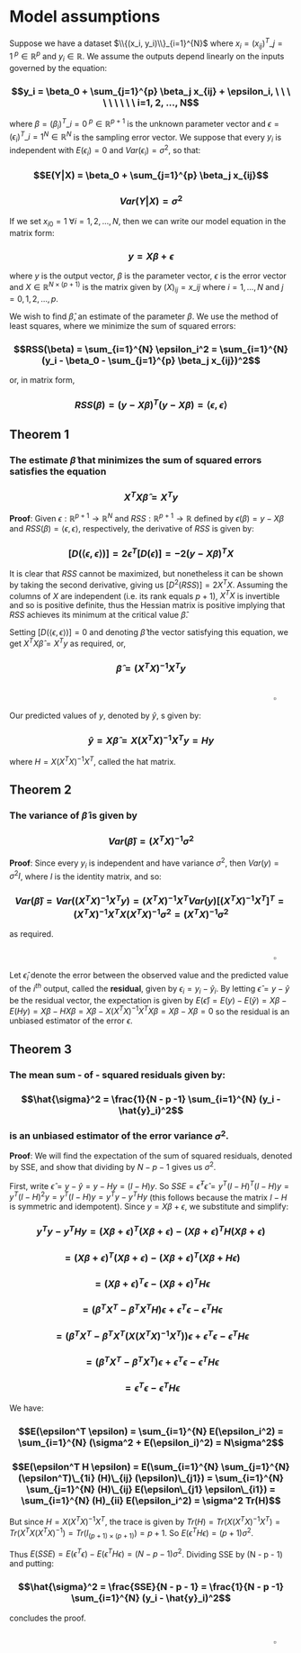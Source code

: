 # Model assumptions

Suppose we have a dataset $\\{(x_i, y_i)\\}_{i=1}^{N}$ where $x_i = {({x_i}_j)^T}\_{j=1}^{\ p} \in \mathbb{R}^p$ and $y_i \in \mathbb{R}$. We assume the outputs depend linearly on the inputs governed by the equation:

### $$y_i = \beta_0 + \sum_{j=1}^{p} \beta_j x_{ij} + \epsilon_i, \ \ \ \ \ \ \ \ \ i=1, 2, ..., N$$

where $\beta = {(\beta_i)^T}\_{i=0}^{\ p} \in \mathbb{R}^{p+1}$ is the unknown parameter vector and $\epsilon = {(\epsilon_i)^T}\_{i=1}^{N} \in \mathbb{R}^{N}$ is the sampling error vector. We suppose that every $y_i$ is independent with $E(\epsilon_i) = 0$ and $Var(\epsilon_i) = \sigma^2$, so that:

### $$E(Y|X) = \beta_0 + \sum_{j=1}^{p} \beta_j x_{ij}$$
### $$Var(Y|X) = \sigma^2$$

If we set $x_{i0} = 1 \  \forall i = 1, 2, ..., N$, then we can write our model equation in the matrix form:

### $$y = X\beta + \epsilon$$

where $y$ is the output vector, $\beta$ is the parameter vector, $\epsilon$ is the error vector and $X \in \mathbb{R}^{N \times (p+1)}$ is the matrix given by $(X)_{ij} = x\_{ij}$ where $i = 1, ..., N$ and $j = 0, 1, 2, ..., p$.

We wish to find $\hat{\beta}$, an estimate of the parameter $\beta$. We use the method of least squares, where we minimize the sum of squared errors:

### $$RSS(\beta) = \sum_{i=1}^{N} \epsilon_i^2 = \sum_{i=1}^{N} (y_i - \beta_0 - \sum_{j=1}^{p} \beta_j x_{ij})^2$$

or, in matrix form,

### $$RSS(\beta) = (y - X\beta)^T (y - X\beta) = \langle \epsilon, \epsilon \rangle$$

## Theorem 1 
### The estimate $\hat{\beta}$ that minimizes the sum of squared errors satisfies the equation
### $$X^T X\hat{\beta} = X^T y$$

**Proof**: Given $\epsilon: \mathbb{R}^{p+1} \rightarrow \mathbb{R}^N$ and $RSS: \mathbb{R}^{p+1} \rightarrow \mathbb{R}$ defined by $\epsilon(\beta) = y - X\beta$ and $RSS(\beta) = \langle \epsilon, \epsilon \rangle$, respectively, the derivative of $RSS$ is given by:

### $$[D(\langle \epsilon, \epsilon \rangle)] = 2 \epsilon^T [D(\epsilon)] = -2(y - X\beta)^T X$$

It is clear that $RSS$ cannot be maximized, but nonetheless it can be shown by taking the second derivative, giving us $[D^2(RSS)] = 2 X^T X$. Assuming the columns of $X$ are independent (i.e. its rank equals $p + 1$), $X^T X$ is invertible and so is positive definite, thus the Hessian matrix is positive implying that $RSS$ achieves its minimum at the critical value $\hat{\beta}$.

Setting $[D(\langle \epsilon, \epsilon \rangle)] = 0$ and denoting $\hat{\beta}$ the vector satisfying this equation, we get $X^T X\hat{\beta} = X^T y$ as required, or,

### $$\hat{\beta} = (X^T X)^{-1} X^T y$$

$$\ \ \ \ \ \ \ \ \ \ \ \ \ \ \ \ \ \ \ \ \ \ \ \ \ \ \ \ \ \ \ \ \ \ \ \ \ \ \ \ \ \ \ \ \ \ \ \ \ \ \ \ \ \ \ \ \ \ \ \ \ \ \ \ \ \ \ \ \ \ \ \ \ \ \ \ \ \ \ \ \ \ \ \ \ \ \ \ \ \ \ \ \ \ \ \ \ \ \ \ \ \ \ \ \ \ \ \ \ \ \ \ \ \ \ \ \ \ \ \ \ \ \ \ \ \ \ \ \ \ \ \ \ \ \ \ \ \ \ \ \ \ \ \ \ \ \ \ \ \ \ \ \ \ \ \ \ \ \ \ \ \ \ \ \ \ \ \ \ \ \ \ \ \ \ \ \ \ \ \ \ \ \ \ \ \ \ \ \ \ \ \ \ \ \ \ \ \ \ \ \ \ \ \ \ \ \ \ \ \ \ \ \ \ \ \ \ \ \ \ \ \ \ \ \ \ \ \ \ \ \ \ \ \ \ \ \ \ \ \ \square$$

Our predicted values of $y$, denoted by $\hat{y}$, s given by:

### $$\hat{y} = X\hat{\beta} = X(X^T X)^{-1} X^T y = Hy$$

where $H = X(X^T X)^{-1} X^T$, called the hat matrix.

## Theorem 2
### The variance of $\hat{\beta}$ is given by
### $$Var(\hat{\beta}) = (X^T X)^{-1} \sigma^2$$

**Proof**: Since every $y_i$ is independent and have variance $\sigma^2$, then $Var(y) = \sigma^2 I$, where $I$ is the identity matrix, and so:

### $$Var(\hat{\beta}) = Var((X^T X)^{-1} X^T y) = (X^T X)^{-1} X^T Var(y) [(X^T X)^{-1} X^T]^T = (X^T X)^{-1} X^T X (X^T X)^{-1} \sigma^2 = (X^T X)^{-1} \sigma^2$$
as required.
$$\ \ \ \ \ \ \ \ \ \ \ \ \ \ \ \ \ \ \ \ \ \ \ \ \ \ \ \ \ \ \ \ \ \ \ \ \ \ \ \ \ \ \ \ \ \ \ \ \ \ \ \ \ \ \ \ \ \ \ \ \ \ \ \ \ \ \ \ \ \ \ \ \ \ \ \ \ \ \ \ \ \ \ \ \ \ \ \ \ \ \ \ \ \ \ \ \ \ \ \ \ \ \ \ \ \ \ \ \ \ \ \ \ \ \ \ \ \ \ \ \ \ \ \ \ \ \ \ \ \ \ \ \ \ \ \ \ \ \ \ \ \ \ \ \ \ \ \ \ \ \ \ \ \ \ \ \ \ \ \ \ \ \ \ \ \ \ \ \ \ \ \ \ \ \ \ \ \ \ \ \ \ \ \ \ \ \ \ \ \ \ \ \ \ \ \ \ \ \ \ \ \ \ \ \ \ \ \ \ \ \ \ \ \ \ \ \ \ \ \ \ \ \ \ \ \ \ \ \ \ \ \ \ \ \ \ \ \ \ \ \square$$

Let $\hat{\epsilon}_i$ denote the error between the observed value and the predicted value of the $i^{th}$ output, called the **residual**, given by $\epsilon_i = y_i - \hat{y}_i$. By letting $\hat{\epsilon} = y - \hat{y}$ be the residual vector, the expectation is given by $E(\hat{\epsilon}) = E(y) - E(\hat{y}) = X\beta - E(H y) = X\beta - HX\beta = X\beta - X(X^T X)^{-1} X^T X\beta = X\beta - X\beta = 0$ so the residual is an unbiased estimator of the error $\epsilon$.

## Theorem 3
### The mean sum - of - squared residuals given by:
### $$\hat{\sigma}^2 = \frac{1}{N - p -1} \sum_{i=1}^{N} (y_i - \hat{y}_i)^2$$
### is an unbiased estimator of the error variance $\sigma^2$.

**Proof**: We will find the expectation of the sum of squared residuals, denoted by SSE, and show that dividing by $N - p - 1$ gives us $\sigma^2$. 

First, write $\hat{\epsilon} = y - \hat{y} = y - Hy = (I - H)y$. So $SSE = \hat{\epsilon}^T \hat{\epsilon} = y^T (I - H)^T (I - H) y = y^T (I - H)^2 y = y^T (I - H)y = y^T y - y^T Hy$ (this follows because the matrix $I - H$ is symmetric and idempotent). Since $y = X\beta + \epsilon$, we substitute and simplify:

### $$y^T y - y^T Hy = (X\beta + \epsilon)^T (X\beta + \epsilon) - (X\beta + \epsilon)^T H (X\beta + \epsilon)$$
### $$= (X\beta + \epsilon)^T (X\beta + \epsilon) - (X\beta + \epsilon)^T (X\beta + H \epsilon)$$
### $$= (X\beta + \epsilon)^T \epsilon - (X\beta + \epsilon)^T H \epsilon$$
### $$= (\beta^T X^T - \beta^T X^T H) \epsilon + \epsilon^T \epsilon - \epsilon^T H \epsilon$$
### $$= (\beta^T X^T - \beta^T X^T (X(X^T X)^{-1} X^T)) \epsilon + \epsilon^T \epsilon - \epsilon^T H \epsilon$$
### $$= (\beta^T X^T - \beta^T X^T) \epsilon + \epsilon^T \epsilon - \epsilon^T H \epsilon$$
### $$= \epsilon^T \epsilon - \epsilon^T H \epsilon$$

We have:

### $$E(\epsilon^T \epsilon) = \sum_{i=1}^{N} E(\epsilon_i^2) = \sum_{i=1}^{N} (\sigma^2 + E(\epsilon_i)^2) = N\sigma^2$$
### $$E(\epsilon^T H \epsilon) = E(\sum_{i=1}^{N} \sum_{j=1}^{N} (\epsilon^T)\_{1i} (H)\_{ij} (\epsilon)\_{j1}) = \sum_{i=1}^{N} \sum_{j=1}^{N} (H)\_{ij} E(\epsilon\_{j1} \epsilon\_{i1}) = \sum_{i=1}^{N} (H)_{ii} E(\epsilon_i^2) = \sigma^2 Tr(H)$$

But since $H = X(X^T X)^{-1} X^T$, the trace is given by $Tr(H) = Tr(X(X^T X)^{-1} X^T) = Tr(X^T X(X^T X)^{-1}) = Tr(I_{(p+1) \times (p+1)}) = p + 1$. So $E(\epsilon^T H \epsilon) = (p + 1) \sigma^2$.

Thus $E(SSE) = E(\epsilon^T \epsilon) - E(\epsilon^T H \epsilon) = (N - p - 1) \sigma^2$. Dividing SSE by (N - p - 1) and putting:

### $$\hat{\sigma}^2 = \frac{SSE}{N - p - 1} = \frac{1}{N - p -1} \sum_{i=1}^{N} (y_i - \hat{y}_i)^2$$

concludes the proof.
$$\ \ \ \ \ \ \ \ \ \ \ \ \ \ \ \ \ \ \ \ \ \ \ \ \ \ \ \ \ \ \ \ \ \ \ \ \ \ \ \ \ \ \ \ \ \ \ \ \ \ \ \ \ \ \ \ \ \ \ \ \ \ \ \ \ \ \ \ \ \ \ \ \ \ \ \ \ \ \ \ \ \ \ \ \ \ \ \ \ \ \ \ \ \ \ \ \ \ \ \ \ \ \ \ \ \ \ \ \ \ \ \ \ \ \ \ \ \ \ \ \ \ \ \ \ \ \ \ \ \ \ \ \ \ \ \ \ \ \ \ \ \ \ \ \ \ \ \ \ \ \ \ \ \ \ \ \ \ \ \ \ \ \ \ \ \ \ \ \ \ \ \ \ \ \ \ \ \ \ \ \ \ \ \ \ \ \ \ \ \ \ \ \ \ \ \ \ \ \ \ \ \ \ \ \ \ \ \ \ \ \ \ \ \ \ \ \ \ \ \ \ \ \ \ \ \ \ \ \ \ \ \ \ \ \ \ \ \ \ \ \square$$

